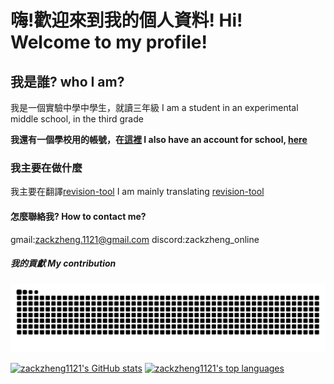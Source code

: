 # 嗨!歡迎來到我的個人資料!  Hi! Welcome to my profile!
## 我是誰? who I am?
我是一個實驗中學中學生，就讀三年級 I am a student in an experimental middle school, in the third grade

**我還有一個學校用的帳號，在[這裡](https://github.com/zackzheng1121study) I also have an account for school, [here](https://github.com/zackzheng1121study)**
### 我主要在做什麼
我主要在翻譯[revision-tool](https://github.com/zackzheng1121/revision-tool_zh_tw) I am mainly translating [revision-tool](https://github.com/zackzheng1121/revision-tool_zh_tw)
#### 怎麼聯絡我? How to contact me?
gmail:zackzheng.1121@gmail.com
discord:zackzheng_online
##### 我的貢獻 My contribution
<picture>
  <source media="(prefers-color-scheme: dark)" srcset="https://raw.githubusercontent.com/zackzheng1121/zackzheng1121/output/github-contribution-grid-snake-dark.svg">
  <source media="(prefers-color-scheme: light)" srcset="https://raw.githubusercontent.com/zackzheng1121/zackzheng1121/output/github-contribution-grid-snake.svg">
  <img alt="github contribution grid snake animation" src="https://raw.githubusercontent.com/zackzheng1121/zackzheng1121/output/github-contribution-grid-snake.svg">
</picture>


[![zackzheng1121's GitHub stats](https://github-readme-stats.vercel.app/api?username=zackzheng)](https://github.com/anuraghazra/github-readme-stats)
[![zackzheng1121's top languages](https://github-readme-stats.vercel.app/api/top-langs/?username=zackzheng1121)](https://github.com/anuraghazra/github-readme-stats)
